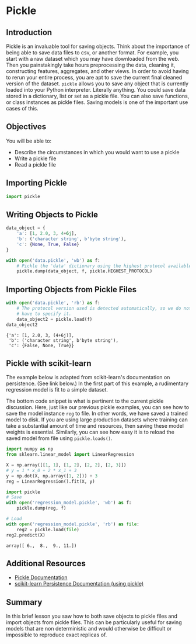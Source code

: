 
# Pickle

## Introduction

Pickle is an invaluable tool for saving objects. Think about the importance of being able to save data files to csv, or another format. For example, you start with a raw dataset which you may have downloaded from the web. Then you painstakingly take hours preprocessing the data, cleaning it, constructing features, aggregates, and other views. In order to avoid having to rerun your entire process, you are apt to save the current final cleaned version of the dataset. `pickle` allows you to save any object that is currently loaded into your Python interpreter. Literally anything. You could save data stored in a dictionary, list or set as a pickle file. You can also save functions, or class instances as pickle files. Saving models is one of the important use cases of this. 

## Objectives

You will be able to:

* Describe the circumstances in which you would want to use a pickle
* Write a pickle file
* Read a pickle file

## Importing Pickle


```python
import pickle
```

## Writing Objects to Pickle


```python
data_object = {
    'a': [1, 2.0, 3, 4+6j],
    'b': ('character string', b'byte string'),
    'c': {None, True, False}
}
```


```python
with open('data.pickle', 'wb') as f:
    # Pickle the 'data' dictionary using the highest protocol available.
    pickle.dump(data_object, f, pickle.HIGHEST_PROTOCOL)
```

## Importing Objects from Pickle Files


```python
with open('data.pickle', 'rb') as f:
    # The protocol version used is detected automatically, so we do not
    # have to specify it.
    data_object2 = pickle.load(f)
data_object2
```




    {'a': [1, 2.0, 3, (4+6j)],
     'b': ('character string', b'byte string'),
     'c': {False, None, True}}



## Pickle with scikit-learn

The example below is adapted from scikit-learn's documentation on persistence. (See link below.) In the first part of this example, a rudimentary regression model is fit to a simple dataset.

The bottom code snippet is what is pertinent to the current pickle discussion. Here, just like our previous pickle examples, you can see how to save the model instance `reg` to file. In other words, we have saved a trained model to disk. If you are using large production datasets where training can take a substantial amount of time and resources, then saving these model weights is essential. Similarly, you can see how easy it is to reload the saved model from file using `pickle.loads()`.


```python
import numpy as np
from sklearn.linear_model import LinearRegression
```


```python
X = np.array([[1, 1], [1, 2], [2, 2], [2, 3]])
# y = 1 * x_0 + 2 * x_1 + 3
y = np.dot(X, np.array([1, 2])) + 3
reg = LinearRegression().fit(X, y)
```


```python
import pickle
# Save
with open('regression_model.pickle', 'wb') as f:
    pickle.dump(reg, f)

# Load
with open('regression_model.pickle', 'rb') as file:
    reg2 = pickle.load(file)
reg2.predict(X)
```




    array([ 6.,  8.,  9., 11.])



## Additional Resources

* [Pickle Documentation](https://docs.python.org/3/library/pickle.html)
* [scikit-learn Persistence Documentation (using pickle)](https://scikit-learn.org/stable/modules/model_persistence.html)

## Summary 

In this brief lesson you saw how to both save objects to pickle files and import objects from pickle files. This can be particularly useful for saving models that are non deterministic and would otherwise be difficult or impossible to reproduce exact replicas of.
